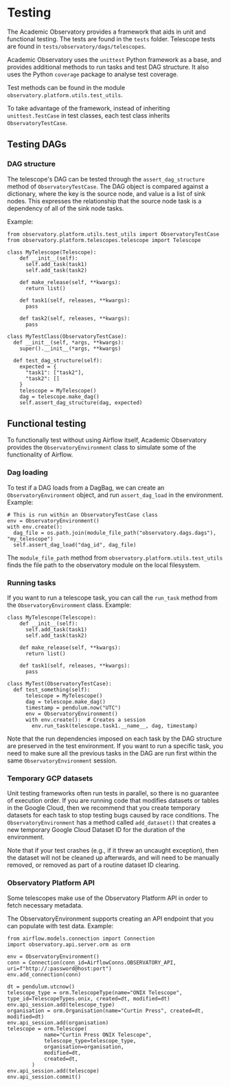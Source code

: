 # Testing

The Academic Observatory provides a framework that aids in unit and functional testing.  The tests are found in the `tests` folder. Telescope tests are found in `tests/observatory/dags/telescopes`.

Academic Observatory uses the `unittest` Python framework as a base, and provides additional methods to run tasks and test DAG structure.  It also uses the Python `coverage` package to analyse test coverage.

Test methods can be found in the module `observatory.platform.utils.test_utils`.

To take advantage of the framework, instead of inheriting `unittest.TestCase` in test classes, each test class inherits `ObservatoryTestCase`.

## Testing DAGs

### DAG structure

The telescope's DAG can be tested through the `assert_dag_structure` method of `ObservatoryTestCase`.  The DAG object is compared against a dictionary, where the key is the source node, and value is a list of sink nodes.  This expresses the relationship that the source node task is a dependency of all of the sink node tasks.

Example:
```
from observatory.platform.utils.test_utils import ObservatoryTestCase
from observatory.platform.telescopes.telescope import Telescope

class MyTelescope(Telescope):
    def __init__(self):
      self.add_task(task1)
      self.add_task(task2)

    def make_release(self, **kwargs):
      return list()

    def task1(self, releases, **kwargs):
      pass

    def task2(self, releases, **kwargs):
      pass

class MyTestClass(ObservatoryTestCase):
  def __init__(self, *args, **kwargs):
    super().__init__(*args, **kwargs)

  def test_dag_structure(self):
    expected = {
      "task1": ["task2"],
      "task2": []
    }
    telescope = MyTelescope()
    dag = telescope.make_dag()
    self.assert_dag_structure(dag, expected)
```

## Functional testing

To functionally test without using Airflow itself, Academic Observatory provides the `ObservatoryEnvironment` class to simulate some of the functionality of Airflow.

### Dag loading

To test if a DAG loads from a DagBag, we can create an `ObservatoryEnvironment` object, and run `assert_dag_load` in the environment. Example:
```
# This is run within an ObservatoryTestCase class
env = ObservatoryEnvironment()
with env.create():
  dag_file = os.path.join(module_file_path("observatory.dags.dags"), "my_telescope")
  self.assert_dag_load("dag_id", dag_file)
```
The `module_file_path` method from `observatory.platform.utils.test_utils` finds the file path to the observatory module on the local filesystem.

### Running tasks

If you want to run a telescope task, you can call the `run_task` method from the `ObservatoryEnvironment` class.  Example:
```
class MyTelescope(Telescope):
    def __init__(self):
      self.add_task(task1)
      self.add_task(task2)

    def make_release(self, **kwargs):
      return list()

    def task1(self, releases, **kwargs):
      pass

class MyTest(ObservatoryTestCase):
  def test_something(self):
      telescope = MyTelescope()
      dag = telescope.make_dag()
      timestamp = pendulum.now("UTC")
      env = ObservatoryEnvironment()
      with env.create():  # Creates a session
        env.run_task(telescope.task1.__name__, dag, timestamp)
```

Note that the run dependencies imposed on each task by the DAG structure are preserved in the test environment.  If you want to run a specific task, you need to make sure all the previous tasks in the DAG are run first within the same `ObservatoryEnvironment` session.

### Temporary GCP datasets

Unit testing frameworks often run tests in parallel, so there is no guarantee of execution order.  If you are running code that modifies datasets or tables in the Google Cloud, then we recommend that you  create temporary datasets for each task to stop testing bugs caused by race conditions.  The `ObservatoryEnvironment` has a method called `add_dataset()` that creates a new temporary Google Cloud Dataset ID for the duration of the environment.

Note that if your test crashes (e.g., if it threw an uncaught exception), then the dataset will not be cleaned up afterwards, and will need to be manually removed, or removed as part of a routine dataset ID clearing.

### Observatory Platform API

Some telescopes make use of the Observatory Platform API in order to fetch necessary metadata.

The ObservatoryEnvironment supports creating an API endpoint that you can populate with test data. Example:
```
from airflow.models.connection import Connection
import observatory.api.server.orm as orm

env = ObservatoryEnvironment()
conn = Connection(conn_id=AirflowConns.OBSERVATORY_API, uri=f"http://:password@host:port")
env.add_connection(conn)

dt = pendulum.utcnow()
telescope_type = orm.TelescopeType(name="ONIX Telescope", type_id=TelescopeTypes.onix, created=dt, modified=dt)
env.api_session.add(telescope_type)
organisation = orm.Organisation(name="Curtin Press", created=dt, modified=dt)
env.api_session.add(organisation)
telescope = orm.Telescope(
            name="Curtin Press ONIX Telescope",
            telescope_type=telescope_type,
            organisation=organisation,
            modified=dt,
            created=dt,
        )
env.api_session.add(telescope)
env.api_session.commit()
```